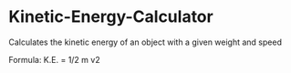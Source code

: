 # Kinetic-Energy-Calculator
Calculates the kinetic energy of an object with a given weight and speed

Formula: K.E. = 1/2 m v2
